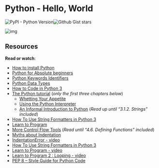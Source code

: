 # Python - Hello, World
![PyPI - Python Version](https://img.shields.io/pypi/pyversions/PyPI%20-%20Python%20Version?style=flastic&logo=gitlab)![Github Gist stars](https://img.shields.io/github/gist/stars/es-julial)


![img](https://s3.amazonaws.com/intranet-projects-files/holbertonschool-higher-level_programming+/231/48a9fdbd67c84a328a9df9ec8d93b9ac2458ac37721d7d53e51a27fb2bdc5263.jpg)

<h2>Resources</h2>

<p><strong>Read or watch</strong>:</p>

<ul>
<li><a href="/rltoken/XSnxAE-fxATz8iSacEgEIQ" title="How to install Python" target="_blank">How to install Python</a></li>
<li><a href="/rltoken/4zPH4Tis4yUDPiP1dVoyGg" title="Python for Absolute beginners" target="_blank">Python for Absolute beginners</a></li>
<li><a href="/rltoken/FPyIUiX4e33wFkJ4B7DuFA" title="Python Keywords Identifiers" target="_blank">Python Keywords Identifiers</a></li>
<li><a href="/rltoken/_CGHpkrUZkbvtnk9qck4sw" title="Python Data Types" target="_blank">Python Data Types</a></li>
<li><a href="/rltoken/77b1hBlyQsoJnJytVsXibQ" title="How to Code in Python 3" target="_blank">How to Code in Python 3</a></li>
<li><a href="/rltoken/-bBUU2j37qWUhGgOiJ8TMQ" title="The Python tutorial" target="_blank">The Python tutorial</a> (<em>only the first three chapters below</em>)

<ul>
<li><a href="/rltoken/EFfYXskNkIw7coW9YDD1eQ" title="Whetting Your Appetite" target="_blank">Whetting Your Appetite</a> </li>
<li><a href="/rltoken/rSv7wA-WOZQTl1oWzZNO2g" title="Using the Python Interpreter" target="_blank">Using the Python Interpreter</a> </li>
<li><a href="/rltoken/InzLV68eE-Xb4ibJScpErA" title="An Informal Introduction to Python" target="_blank">An Informal Introduction to Python</a> (<em>Read up until &ldquo;3.1.2. Strings&rdquo; included</em>)</li>
</ul></li>
<li><a href="/rltoken/1zHzTVKFHVWn5E_VgwL7aA" title="How To Use String Formatters in Python 3" target="_blank">How To Use String Formatters in Python 3</a> </li>
<li><a href="/rltoken/sXfNvtzduGMjpbbtyMYPTw" title="Learn to Program" target="_blank">Learn to Program</a> </li>
<li><a href="/rltoken/GnDMSMj8pKPJhtP62A-v8A" title="More Control Flow Tools" target="_blank">More Control Flow Tools</a> (<em>Read until &ldquo;4.6. Defining Functions&rdquo; included</em>)</li>
<li><a href="/rltoken/5dhYoFfcG0bby8n62CDfDg" title="Myths about Indentation" target="_blank">Myths about Indentation</a> </li>
<li><a href="/rltoken/iT3YYYNBemuyyLubCemDlA" title="IndentationError - video" target="_blank">IndentationError - video</a> </li>
<li><a href="/rltoken/1zHzTVKFHVWn5E_VgwL7aA" title="How To Use String Formatters in Python 3" target="_blank">How To Use String Formatters in Python 3</a> </li>
<li><a href="/rltoken/sXfNvtzduGMjpbbtyMYPTw" title="Learn to Program - video" target="_blank">Learn to Program - video</a> </li>
<li><a href="/rltoken/sXfNvtzduGMjpbbtyMYPTw" title="Learn to Program 2 : Looping - video" target="_blank">Learn to Program 2 : Looping - video</a> </li>
<li><a href="/rltoken/KceEskXAtqD_ESIGOBNfog" title="PEP 8 -- Style Guide for Python Code" target="_blank">PEP 8 &ndash; Style Guide for Python Code</a> </li>
</ul>
